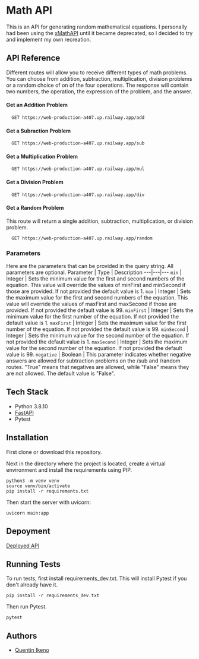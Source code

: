 # Math API

This is an API for generating random mathematical equations. I personally had been using the [xMathAPI](https://github.com/cheatsnake/xMath-api) until it became deprecated, so I decided to try and implement my own recreation.

## API Reference

Different routes will allow you to receive different types of math problems. You can choose from addition, subtraction, multiplication, division problems or a random choice of on of the four operations. The response will contain two numbers, the operation, the expression of the problem, and the answer.

#### Get an Addition Problem

```
  GET https://web-production-a407.up.railway.app/add
```

#### Get a Subraction Problem

```
  GET https://web-production-a407.up.railway.app/sub
```

#### Get a Multiplication Problem

```
  GET https://web-production-a407.up.railway.app/mul
```

#### Get a Division Problem

```
  GET https://web-production-a407.up.railway.app/div
```

#### Get a Random Problem

This route will return a single addition, subtraction, multiplication, or division problem.

```
  GET https://web-production-a407.up.railway.app/random
```

### Parameters

Here are the parameters that can be provided in the query string. All parameters are optional.
Parameter | Type | Description
---|---|---
`min` | Integer | Sets the minimum value for the first and second numbers of the equation. This value will override the values of minFirst and minSecond if those are provided. If not provided the default value is 1.
`max` | Integer | Sets the maximum value for the first and second numbers of the equation. This value will override the values of maxFirst and maxSecond if those are provided. If not provided the default value is 99.
`minFirst` | Integer | Sets the minimum value for the first number of the equation. If not provided the default value is 1.
`maxFirst` | Integer | Sets the maximum value for the first number of the equation. If not provided the default value is 99.
`minSecond` | Integer | Sets the minimum value for the second number of the equation. If not provided the default value is 1.
`maxSecond` | Integer | Sets the maximum value for the second number of the equation. If not provided the default value is 99.
`negative` | Boolean | This parameter indicates whether negative answers are allowed for subtraction problems on the /sub and /random routes. "True" means that negatives are allowed, while "False" means they are not allowed. The default value is "False".

## Tech Stack

-   Python 3.8.10
-   [FastAPI](https://fastapi.tiangolo.com/)
-   Pytest

## Installation

First clone or download this repository.

Next in the directory where the project is located, create a virtual environment and install the requirements using PIP.

```
python3 -m venv venv
source venv/bin/activate
pip install -r requirements.txt
```

Then start the server with uvicorn:

```
uvicorn main:app
```

## Depoyment

[Deployed API](https://web-production-a407.up.railway.app/)

## Running Tests

To run tests, first install requirements_dev.txt. This will install Pytest if you don't already have it.

```
pip install -r requirements_dev.txt
```

Then run Pytest.

```
pytest
```

## Authors

-   [Quentin Ikeno](https://github.com/quentinikeno)
